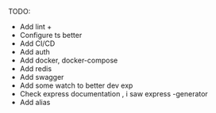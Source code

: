 TODO:
- Add lint +
- Configure ts better
- Add CI/CD
- Add auth
- Add docker, docker-compose
- Add redis
- Add swagger
- Add some watch to better dev exp
- Check express documentation , i saw express -generator
- Add alias